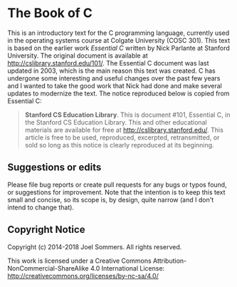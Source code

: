 # The Book of C

This is an introductory text for the C programming language, currently
used in the operating systems course at Colgate University (COSC 301).
This text is based on the earlier work *Essential C* written by Nick Parlante at Stanford University.  The original document is available at http://cslibrary.stanford.edu/101/.  The Essential C document was last updated in 2003, which is the main reason this text was created.  C has undergone some interesting and useful changes over the past few years and I wanted to take the good work that Nick had done and make several updates to modernize the text.  The notice reproduced below is copied from Essential C:  

> **Stanford CS Education Library**. This is document #101, Essential C, in the Stanford CS Education Library. This and other educational materials are available for free at http://cslibrary.stanford.edu/. This article is free to be used, reproduced, excerpted, retransmitted, or sold so long as this notice is clearly reproduced at its beginning.

## Suggestions or edits

Please file bug reports or create pull requests for any bugs or typos found, or suggestions for improvement.  Note that the intention is to keep this text small and concise, so its scope is, by design, quite narrow (and I don't intend to change that).

## Copyright Notice

Copyright (c) 2014-2018  Joel Sommers.  All rights reserved.

This work is licensed under a Creative Commons Attribution-NonCommercial-ShareAlike 4.0 International License: http://creativecommons.org/licenses/by-nc-sa/4.0/
